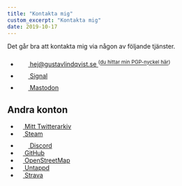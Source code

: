 ```yaml
---
title: "Kontakta mig"
custom_excerpt: "Kontakta mig"
date: 2019-10-17
---
```


<p>Det går bra att kontakta mig via någon av följande tjänster.</p>

<ul class="list -no-style">
      <li class="list-item--email"><a rel="me" href="mailto:&#104;&#101;&#106;&#064;&#103;&#117;&#115;&#116;&#097;&#118;&#108;&#105;&#110;&#100;&#113;&#118;&#105;&#115;&#116;&#046;&#115;&#101;">
            <svg class="icon icon--email" role="presentation" aria-hidden="true" width="24" height="24" viewBox="0 0 24 24"><use xmlns:xlink="http://www.w3.org/1999/xlink" href="/assets/icons/email.svg#email-icon"></use></svg> &#104;&#101;&#106;&#064;&#103;&#117;&#115;&#116;&#097;&#118;&#108;&#105;&#110;&#100;&#113;&#118;&#105;&#115;&#116;&#046;&#115;&#101;
        </a> <sup>(<a href="/key_gustav-lindqvist.asc" download>du hittar min PGP-nyckel här</a>)</sup></li>
        <li class="list-item--signal"><a rel="me" href="https://signal.me/#eu/2LfOpew-FnWZz8RBIycnNMGmgmrkmiuTE1RddxFmKPsuCYm-LxNAN6-xwpGEIPd_">
            <svg class="icon icon--signal" role="presentation" aria-hidden="true" width="24" height="24" viewBox="0 0 24 24"><use xmlns:xlink="http://www.w3.org/1999/xlink" href="/assets/icons/signal.svg#signal-icon"></use></svg> Signal
        </a></li>
    <li class="list-item--mastodon"><a rel="me" href="https://jkpg.rocks/@gustav">
            <svg class="icon icon--mastodon" role="presentation" aria-hidden="true" width="24" height="24" viewBox="0 0 24 24"><use xmlns:xlink="http://www.w3.org/1999/xlink" href="/assets/icons/mastodon.svg#mastodon-icon"></use></svg> Mastodon
        </a></li>
</ul>

## Andra konton

<ul class="list -no-style">
    <li class="list-item--twitter"><a rel="me" href="https://twitter.gustavlindqvist.se">
            <svg class="icon icon--twitter" role="presentation" aria-hidden="true" width="12" height="12" viewBox="0 0 24 24"><use xmlns:xlink="http://www.w3.org/1999/xlink" href="/assets/icons/twitter.svg#twitter-icon"></use></svg> Mitt Twitterarkiv
        </a></li>
    <li class="list-item--steam"><a rel="me" href="https://steamcommunity.com/id/reedyn">
            <svg class="icon icon--steam" role="presentation" aria-hidden="true" width="12" height="12" viewBox="0 0 24 24"><use xmlns:xlink="http://www.w3.org/1999/xlink" href="/assets/icons/steam.svg#steam-icon"></use></svg> Steam
        </a></li>
    <li class="list-item--discord"><a rel="me" href="https://discordapp.com/users/126936105458073600/">
            <svg class="icon icon--discord" role="presentation" aria-hidden="true" width="24" height="24" viewBox="0 0 24 24"><use xmlns:xlink="http://www.w3.org/1999/xlink" href="/assets/icons/discord.svg#discord-icon"></use></svg> Discord
        </a></li>
    <li class="list-item--github"><a rel="me" href="https://github.com/Reedyn">
            <svg class="icon icon--GitHub" role="presentation" aria-hidden="true" width="12" height="12" viewBox="0 0 24 24"><use xmlns:xlink="http://www.w3.org/1999/xlink" href="/assets/icons/github.svg#github-icon"></use></svg> GitHub
        </a></li>
    <li class="list-item--openstreetmap"><a rel="me" href="https://www.openstreetmap.org/user/reedyn">
            <svg class="icon icon--openstreetmap" role="presentation" aria-hidden="true" width="12" height="12" viewBox="0 0 24 24"><use xmlns:xlink="http://www.w3.org/1999/xlink" href="/assets/icons/openstreetmap.svg#openstreetmap-icon"></use></svg> OpenStreetMap
        </a></li>
    <li class="list-item--untappd"><a rel="me" href="https://untappd.com/user/Reedyn">
            <svg class="icon icon--untappd" role="presentation" aria-hidden="true" width="12" height="12" viewBox="0 0 24 24"><use xmlns:xlink="http://www.w3.org/1999/xlink" href="/assets/icons/untappd.svg#untappd-icon"></use></svg> Untappd
        </a></li>
    <li class="list-item--strava"><a rel="me" href="https://www.strava.com/athletes/7825396">
            <svg class="icon icon--strava" role="presentation" aria-hidden="true" width="12" height="12" viewBox="0 0 24 24"><use xmlns:xlink="http://www.w3.org/1999/xlink" href="/assets/icons/strava.svg#strava-icon"></use></svg> Strava
        </a></li>
</ul>
